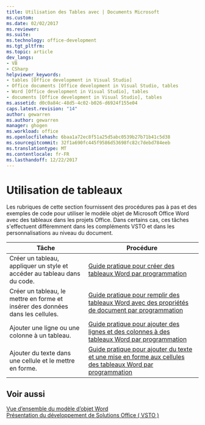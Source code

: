 ```yaml
---
title: Utilisation des Tables avec | Documents Microsoft
ms.custom: 
ms.date: 02/02/2017
ms.reviewer: 
ms.suite: 
ms.technology: office-development
ms.tgt_pltfrm: 
ms.topic: article
dev_langs:
- VB
- CSharp
helpviewer_keywords:
- tables [Office development in Visual Studio]
- Office documents [Office development in Visual Studio, tables
- Word [Office development in Visual Studio], tables
- documents [Office development in Visual Studio], tables
ms.assetid: d0c0a84c-48d5-4c02-b026-d6924f155e04
caps.latest.revision: "14"
author: gewarren
ms.author: gewarren
manager: ghogen
ms.workload: office
ms.openlocfilehash: 6baa1a72ec8f51a25d5abc0539b27b71b41c5d38
ms.sourcegitcommit: 32f1a690fc445f9586d53698fc82c7debd784eeb
ms.translationtype: MT
ms.contentlocale: fr-FR
ms.lasthandoff: 12/22/2017
---
```

# <a name="working-with-tables"></a>Utilisation de tableaux
  Les rubriques de cette section fournissent des procédures pas à pas et des exemples de code pour utiliser le modèle objet de Microsoft Office Word avec des tableaux dans les projets Office. Dans certains cas, ces tâches s'effectuent différemment dans les compléments VSTO et dans les personnalisations au niveau du document.  
  
|Tâche|Procédure|  
|----------|---------------|  
|Créer un tableau, appliquer un style et accéder au tableau dans du code.|[Guide pratique pour créer des tableaux Word par programmation](../vsto/how-to-programmatically-create-word-tables.md)|  
|Créer un tableau, le mettre en forme et insérer des données dans les cellules.|[Guide pratique pour remplir des tableaux Word avec des propriétés de document par programmation](../vsto/how-to-programmatically-populate-word-tables-with-document-properties.md)|  
|Ajouter une ligne ou une colonne à un tableau.|[Guide pratique pour ajouter des lignes et des colonnes à des tableaux Word par programmation](../vsto/how-to-programmatically-add-rows-and-columns-to-word-tables.md)|  
|Ajouter du texte dans une cellule et le mettre en forme.|[Guide pratique pour ajouter du texte et une mise en forme aux cellules des tableaux Word par programmation](../vsto/how-to-programmatically-add-text-and-formatting-to-cells-in-word-tables.md)|  
  
## <a name="see-also"></a>Voir aussi  
 [Vue d’ensemble du modèle d’objet Word](../vsto/word-object-model-overview.md)   
 [Présentation du développement de Solutions Office &#40; VSTO &#41;](../vsto/office-solutions-development-overview-vsto.md)  
  
  